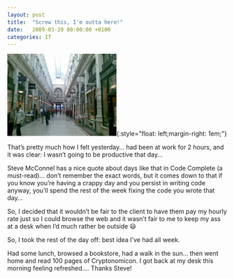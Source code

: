```yaml
---
layout: post
title:  "Screw this, I'm outta here!"
date:   2009-03-20 00:00:00 +0100
categories: IT
---
```

![De Passage](assets/images/passage.jpg){:style="float: left;margin-right: 1em;"}

That’s pretty much how I felt yesterday… had been at work for 2 hours, and it was clear: I wasn’t going to be productive that day…

Steve McConnel has a nice quote about days like that in Code Complete (a must-read)… don’t remember the exact words, but it comes down to that if you know you’re having a crappy day and you persist in writing code anyway, you’ll spend the rest of the week fixing the code you wrote that day…

So, I decided that it wouldn’t be fair to the client to have them pay my hourly rate just so I could browse the web and it wasn’t fair to me to keep my ass at a desk when I’d much rather be outside 😃

So, I took the rest of the day off: best idea I’ve had all week.

Had some lunch, browsed a bookstore, had a walk in the sun… then went home and read 100 pages of Cryptonomicon. I got back at my desk this morning feeling refreshed…. Thanks Steve!
